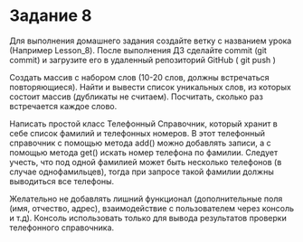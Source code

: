# Задание 8

Для выполнения домашнего задания создайте ветку с названием урока (Например Lesson_8). После выполнения ДЗ сделайте
commit (git commit) и загрузите его в удаленный репозиторий GitHub ( git push )

Создать массив с набором слов (10-20 слов, должны встречаться повторяющиеся). Найти и вывести список уникальных слов, из
которых состоит массив (дубликаты не считаем). Посчитать, сколько раз встречается каждое слово.

Написать простой класс Телефонный Справочник, который хранит в себе список фамилий и телефонных номеров. В этот
телефонный справочник с помощью метода add() можно добавлять записи, а с помощью метода get() искать номер телефона по
фамилии. Следует учесть, что под одной фамилией может быть несколько телефонов (в случае однофамильцев), тогда при
запросе такой фамилии должны выводиться все телефоны.

Желательно не добавлять лишний функционал (дополнительные поля (имя, отчество, адрес), взаимодействие с пользователем
через консоль и т.д). Консоль использовать только для вывода результатов проверки телефонного справочника.
